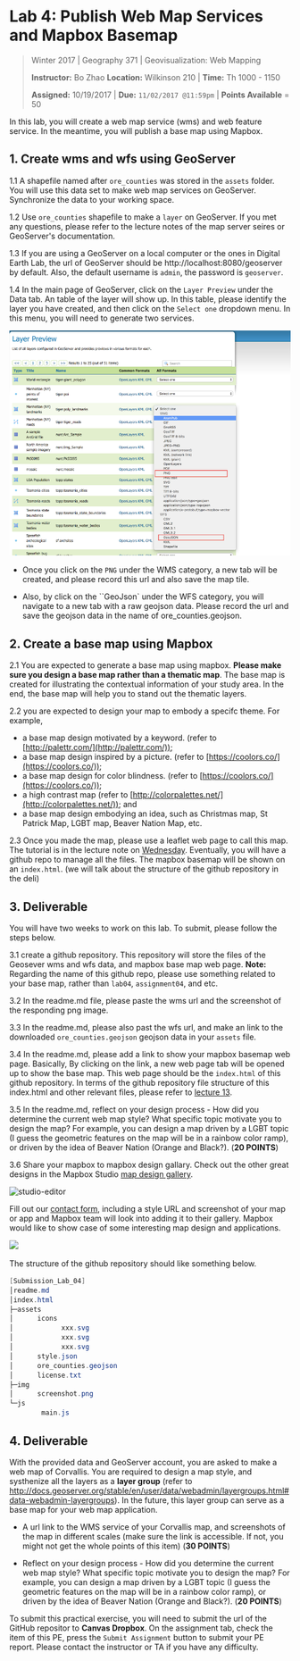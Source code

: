 # Lab 4: Publish Web Map Services and Mapbox Basemap

> Winter 2017 | Geography 371 | Geovisualization: Web Mapping
>
> **Instructor:** Bo Zhao  **Location:** Wilkinson 210 | **Time:** Th 1000 - 1150
>
> **Assigned:** 10/19/2017 | **Due:** `11/02/2017 @11:59pm` | **Points Available** = 50


In this lab, you will create a web map service (wms) and web feature service. In the meantime, you will publish a base map using Mapbox.

## 1. Create wms and wfs using GeoServer

1\.1 A shapefile named after `ore_counties` was stored in the `assets` folder. You will use this data set to make web map services on GeoServer. Synchronize the data to your working space.

1\.2 Use `ore_counties` shapefile to make a `layer` on GeoServer. If you met any questions, please refer to the lecture notes of the map server seires or GeoServer's documentation.

1\.3 If you are using a GeoServer on a local computer or the ones in Digital Earth Lab, the url of GeoServer should be http://localhost:8080/geoserver by default. Also, the default username is `admin`, the password is `geoserver`.

1\.4 In the main page of GeoServer, click on the `Layer Preview` under the Data tab. An table of the layer will show up. In this table, please identify the layer you have created, and then click on the `Select one` dropdown menu. In this menu, you will need to generate two services.

![](img/wms-wfs.png)

- Once you click on the `PNG` under the WMS category, a new tab will be created, and please record this url and also save the map tile.

- Also, by click on the ``GeoJson` under the WFS category, you will navigate to a new tab with a raw geojson data. Please record the url and save the geojson data in the name of ore_counties.geojson.

## 2\. Create a base map using Mapbox


2\.1 You are expected to generate a base map using mapbox. **Please make sure you design a base map rather than a thematic map**. The base map is created for illustrating the contextual information of your study area. In the end, the base map will help you to stand out the thematic layers.

2\.2 you are expected to design your map to embody a specifc theme. For example,

- a base map design motivated by a keyword. (refer to [http://palettr.com/](http://palettr.com/));
- a base map design inspired by a picture. (refer to [https://coolors.co/](https://coolors.co/));
- a base map design for color blindness. (refer to [https://coolors.co/](https://coolors.co/));
- a high contrast map (refer to [http://colorpalettes.net/](http://colorpalettes.net/)); and
- a base map design embodying an idea, such as Christmas map, St Patrick Map, LGBT map, Beaver Nation Map, etc.

2\.3 Once you made the map, please use a leaflet web page to call this map. The tutorial is in the lecture note on [Wednesday](../../lectures/lec13/). Eventually, you will have a github repo to manage all the files. The mapbox basemap will be shown on an `index.html`. (we will talk about the structure of the github repository in the deli)


## 3\. Deliverable

You will have two weeks to work on this lab. To submit, please follow the steps below.

3\.1 create a github repository. This repository will store the files of the Geosever wms and wfs data, and mapbox base map web page.  **Note:** Regarding the name of this github repo, please use something related to your base map, rather than `lab04`, `assignment04`, and etc.

3\.2 In the readme.md file, please paste the wms url and the screenshot of the responding png image.

3\.3 In the readme.md, please also past the wfs url, and make an link to the downloaded `ore_counties.geojson` geojson data in your `assets` file.

3\.4 In the readme.md, please add a link to show your mapbox basemap web page. Basically, By clicking on the link, a new web page tab will be opened up to show the base map. This web page should be the `index.html` of this github repository. In terms of the github repository file structure of this index.html and other relevant files, please refer to [lecture 13](../../lectures/lec13/).

3\.5 In the readme.md, reflect on your design process - How did you determine the current web map style?  What specific topic motivate you to design the map? For example, you can design a map driven by a LGBT topic (I guess the geometric features on the map will be in a rainbow color ramp), or driven by the idea of Beaver Nation (Orange and Black?).  (**20 POINTS**)

3\.6 Share your mapbox to mapbox design gallary. Check out the other great designs in the Mapbox Studio [map design gallery](https://www.mapbox.com/gallery/).

![studio-editor](https://www.mapbox.com/help/img/screenshots/gallery.gif)

Fill out our [contact form](https://www.mapbox.com/contact/sales/), including a style URL and screenshot of your map or app and Mapbox team will look into adding it to their gallery. Mapbox would like to show case of some interesting map design and applications.

![](img/screenshot.png)

The structure of the github repository should like something below.

```Powershell
[Submission_Lab_04]
│readme.md
│index.html
├─assets
│      icons
│            xxx.svg
│            xxx.svg
│            xxx.svg
│      style.json
│      ore_counties.geojson
│      license.txt
├─img
│      screenshot.png
└─js
        main.js
```


## 4. Deliverable

With the provided data and GeoServer account, you are asked to make a web map of Corvallis. You are required to design a map style, and systhenize all the layers as a **layer group** (refer to http://docs.geoserver.org/stable/en/user/data/webadmin/layergroups.html#data-webadmin-layergroups). In the future, this layer group can serve as a base map for your web map application.  


- A url link to the WMS service of your Corvallis map, and screenshots of the map in different scales (make sure the link is accessible. If not,  you might not get the whole points of this item)  (**30 POINTS**)

- Reflect on your design process - How did you determine the current web map style?  What specific topic motivate you to design the map? For example, you can design a map driven by a LGBT topic (I guess the geometric features on the map will be in a rainbow color ramp), or driven by the idea of Beaver Nation (Orange and Black?).  (**20 POINTS**)

To submit this practical exercise, you will need to submit the url of the GitHub repositor to **Canvas Dropbox**. On the assignment tab,  check the item of this PE, press the `Submit Assignment` button to submit your PE report. Please contact the instructor or TA if you have any difficulty.
